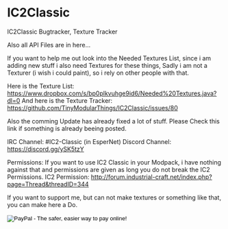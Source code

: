 # IC2Classic
IC2Classic Bugtracker, Texture Tracker

Also all API Files are in here...

If you want to help me out look into the Needed Textures List,
since i am adding new stuff i also need Textures for these things,
Sadly i am not a Texturer (i wish i could paint), so i rely on other people with that.

Here is the Texture List:
https://www.dropbox.com/s/bp0plkvuhge9id6/Needed%20Textures.java?dl=0
And here is the Texture Tracker:
https://github.com/TinyModularThings/IC2Classic/issues/80

Also the comming Update has already fixed a lot of stuff. Please Check this link if something is already beeing posted.

IRC Channel: #IC2-Classic (in EsperNet)
Discord Channel: https://discord.gg/ySK5tzY

Permissions:
If you want to use IC2 Classic in your Modpack, i have nothing against that and permissions are given as long you do not break the IC2 Permissions.
IC2 Permission: http://forum.industrial-craft.net/index.php?page=Thread&threadID=344



If you want to support me, but can not make textures or something like that, you can make here a Do.

<form action="https://www.paypal.com/cgi-bin/webscr" method="post" target="_top">
<input type="hidden" name="cmd" value="_s-xclick">
<input type="hidden" name="hosted_button_id" value="MD6VV3X83LMZU">
<input type="image" src="https://www.paypalobjects.com/en_US/DE/i/btn/btn_donateCC_LG.gif" border="0" name="submit" alt="PayPal - The safer, easier way to pay online!">
<img alt="" border="0" src="https://www.paypalobjects.com/de_DE/i/scr/pixel.gif" width="1" height="1">
</form>
